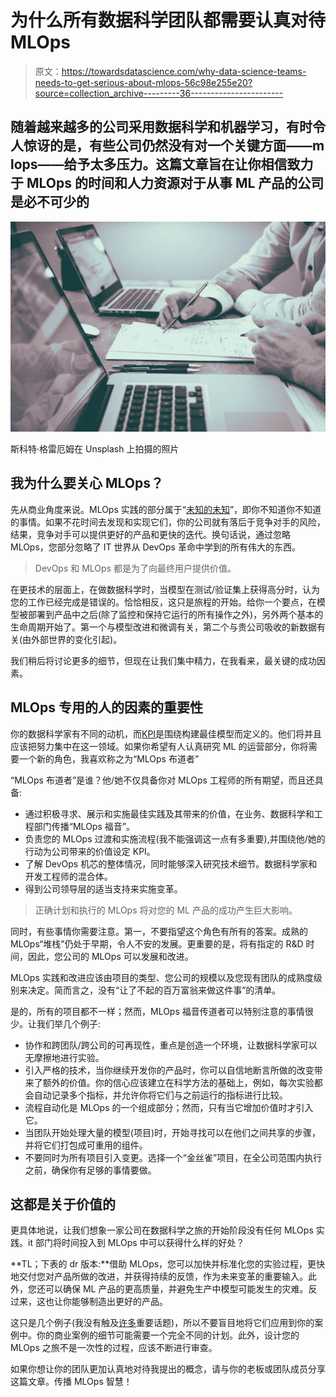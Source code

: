 # 为什么所有数据科学团队都需要认真对待 MLOps

> 原文：<https://towardsdatascience.com/why-data-science-teams-needs-to-get-serious-about-mlops-56c98e255e20?source=collection_archive---------36----------------------->

## 随着越来越多的公司采用数据科学和机器学习，有时令人惊讶的是，有些公司仍然没有对一个关键方面——m lops——给予太多压力。这篇文章旨在让你相信致力于 MLOps 的时间和人力资源对于从事 ML 产品的公司是必不可少的

![](img/d36718475ada61f9270add78c1c68d56.png)

斯科特·格雷厄姆在 Unsplash 上拍摄的照片

## 我为什么要关心 MLOps？

先从商业角度来说。MLOps 实践的部分属于“[未知的未知](https://en.wikipedia.org/wiki/There_are_known_knowns)”，即你不知道你不知道的事情。如果不花时间去发现和实现它们，你的公司就有落后于竞争对手的风险，结果，竞争对手可以提供更好的产品和更快的迭代。换句话说，通过忽略 MLOps，您部分忽略了 IT 世界从 DevOps 革命中学到的所有伟大的东西。

> DevOps 和 MLOps 都是为了向最终用户提供价值。

在更技术的层面上，在做数据科学时，当模型在测试/验证集上获得高分时，认为您的工作已经完成是错误的。恰恰相反，这只是旅程的开始。给你一个要点，在模型被部署到产品中之后(除了监控和保持它运行的所有操作之外)，另外两个基本的生命周期开始了。第一个与模型改进和微调有关，第二个与贵公司吸收的新数据有关(由外部世界的变化引起)。

我们稍后将讨论更多的细节，但现在让我们集中精力，在我看来，最关键的成功因素。

## MLOps 专用的人的因素的重要性

你的数据科学家有不同的动机，而[KPI](https://en.wikipedia.org/wiki/Performance_indicator)是围绕构建最佳模型而定义的。他们将并且应该把努力集中在这一领域。如果你希望有人认真研究 ML 的运营部分，你将需要一个新的角色，我喜欢称之为“MLOps 布道者”

“MLOps 布道者”是谁？他/她不仅具备你对 MLOps 工程师的所有期望，而且还具备:

*   通过积极寻求、展示和实施最佳实践及其带来的价值，在业务、数据科学和工程部门传播“MLOps 福音”。
*   负责您的 MLOps 过渡和实施流程(我不能强调这一点有多重要),并围绕他/她的行动为公司带来的价值设定 KPI。
*   了解 DevOps 机芯的整体情况，同时能够深入研究技术细节。数据科学家和开发工程师的混合体。
*   得到公司领导层的适当支持来实施变革。

> 正确计划和执行的 MLOps 将对您的 ML 产品的成功产生巨大影响。

同时，有些事情你需要注意。第一，不要指望这个角色有所有的答案。成熟的 MLOps“堆栈”仍处于早期，令人不安的发展。更重要的是，将有指定的 R&D 时间，因此，您公司的 MLOps 可以发展和改进。

MLOps 实践和改进应该由项目的类型、您公司的规模以及您现有团队的成熟度级别来决定。简而言之，没有“让了不起的百万富翁来做这件事”的清单。

是的，所有的项目都不一样；然而，MLOps 福音传道者可以特别注意的事情很少。让我们举几个例子:

*   协作和跨团队/跨公司的可再现性，重点是创造一个环境，让数据科学家可以无摩擦地进行实验。
*   引入严格的技术，当你继续开发你的产品时，你可以自信地断言所做的改变带来了额外的价值。你的信心应该建立在科学方法的基础上，例如，每次实验都会自动记录多个指标，并允许你将它们与之前运行的指标进行比较。
*   流程自动化是 MLOps 的一个组成部分；然而，只有当它增加价值时才引入它。
*   当团队开始处理大量的模型(项目)时，开始寻找可以在他们之间共享的步骤，并将它们打包成可重用的组件。
*   不要同时为所有项目引入变更。选择一个“金丝雀”项目，在全公司范围内执行之前，确保你有足够的事情要做。

## 这都是关于价值的

更具体地说，让我们想象一家公司在数据科学之旅的开始阶段没有任何 MLOps 实践。it 部门将时间投入到 MLOps 中可以获得什么样的好处？

**TL；下表的 dr 版本:**借助 MLOps，您可以加快并标准化您的实验过程，更快地交付您对产品所做的改进，并获得持续的反馈，作为未来变革的重要输入。此外，您还可以确保 ML 产品的更高质量，并避免生产中模型可能发生的灾难。反过来，这也让你能够制造出更好的产品。

这只是几个例子(我没有触及[许多](https://github.com/EthicalML/awesome-production-machine-learning)重要话题)，所以不要盲目地将它们应用到你的案例中。你的商业案例的细节可能需要一个完全不同的计划。此外，设计您的 MLOps 之旅不是一次性的过程，应该不断进行审查。

如果你想让你的团队更加认真地对待我提出的概念，请与你的老板或团队成员分享这篇文章。传播 MLOps 智慧！